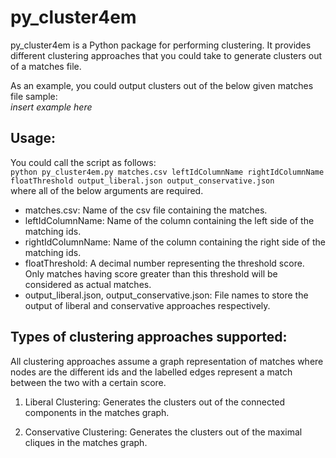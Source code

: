 # py_cluster4em
py_cluster4em is a Python package for performing clustering. 
It provides different clustering approaches that you could take to generate clusters out of a matches file. 

As an example, you could output clusters out of the below given matches file sample:\
*insert example here*

## Usage:
You could call the script as follows:\
```python py_cluster4em.py matches.csv leftIdColumnName rightIdColumnName floatThreshold output_liberal.json output_conservative.json```\
where all of the below arguments are required.
* matches.csv: Name of the csv file containing the matches.
* leftIdColumnName: Name of the column containing the left side of the matching ids.
* rightIdColumnName: Name of the column containing the right side of the matching ids.
* floatThreshold: A decimal number representing the threshold score. Only matches having score greater than this threshold will be considered as actual matches.
* output_liberal.json, output_conservative.json: File names to store the output of liberal and conservative approaches respectively.

## Types of clustering approaches supported:
All clustering approaches assume a graph representation of matches where nodes are the different ids and the labelled edges represent a match between the two with a certain score.

1. Liberal Clustering: Generates the clusters out of the connected components in the matches graph.

2. Conservative Clustering: Generates the clusters out of the maximal cliques in the matches graph.



